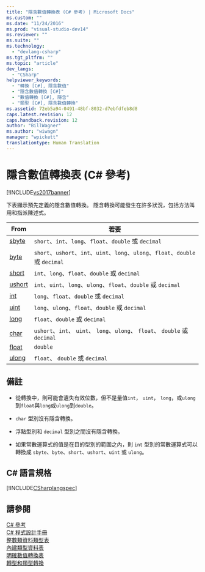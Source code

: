 ```yaml
---
title: "隱含數值轉換表 (C# 參考) | Microsoft Docs"
ms.custom: ""
ms.date: "11/24/2016"
ms.prod: "visual-studio-dev14"
ms.reviewer: ""
ms.suite: ""
ms.technology: 
  - "devlang-csharp"
ms.tgt_pltfrm: ""
ms.topic: "article"
dev_langs: 
  - "CSharp"
helpviewer_keywords: 
  - "轉換 [C#], 隱含數值"
  - "隱含數值轉換 [C#]"
  - "數值轉換 [C#], 隱含"
  - "類型 [C#], 隱含數值轉換"
ms.assetid: 72eb5a94-0491-48bf-8032-d7ebfdfeb8d8
caps.latest.revision: 12
caps.handback.revision: 12
author: "BillWagner"
ms.author: "wiwagn"
manager: "wpickett"
translationtype: Human Translation
---
```

# 隱含數值轉換表 (C# 參考)
[!INCLUDE[vs2017banner](../../../csharp/includes/vs2017banner.md)]

下表顯示預先定義的隱含數值轉換。  隱含轉換可能發生在許多狀況，包括方法叫用和指派陳述式。  
  
|From|若要|  
|----------|--------|  
|[sbyte](../../../csharp/language-reference/keywords/sbyte.md)|`short`、`int`、`long`、`float`、`double` 或 `decimal`|  
|[byte](../../../csharp/language-reference/keywords/byte.md)|`short`、`ushort`、`int`、`uint`、`long`、`ulong`、`float`、`double` 或 `decimal`|  
|[short](../../../csharp/language-reference/keywords/short.md)|`int`、`long`、`float`、`double` 或 `decimal`|  
|[ushort](../../../csharp/language-reference/keywords/ushort.md)|`int`、`uint`、`long`、`ulong`、`float`、`double` 或 `decimal`|  
|[int](../../../csharp/language-reference/keywords/int.md)|`long`、`float`、`double` 或 `decimal`|  
|[uint](../../../csharp/language-reference/keywords/uint.md)|`long`、`ulong`、`float`、`double` 或 `decimal`|  
|[long](../../../csharp/language-reference/keywords/long.md)|`float`、`double` 或 `decimal`|  
|[char](../../../csharp/language-reference/keywords/char.md)|`ushort`、`int`、 `uint`、 `long`、`ulong`、 `float`、 `double` 或 `decimal`|  
|[float](../../../csharp/language-reference/keywords/float.md)|`double`|  
|[ulong](../../../csharp/language-reference/keywords/ulong.md)|`float`、 `double` 或 `decimal`|  
  
## 備註  
  
-   從轉換中，則可能會遺失有效位數，但不是量值`int`， `uint`， `long`，或`ulong`到`float`與`long`或`ulong`到`double`。  
  
-   `char` 型別沒有隱含轉換。  
  
-   浮點型別和 `decimal` 型別之間沒有隱含轉換。  
  
-   如果常數運算式的值是在目的型別的範圍之內，則 `int` 型別的常數運算式可以轉換成 `sbyte`、`byte`、`short`、`ushort`、`uint` 或 `ulong`。  
  
## C\# 語言規格  
 [!INCLUDE[CSharplangspec](../../../csharp/language-reference/keywords/includes/csharplangspec_md.md)]  
  
## 請參閱  
 [C\# 參考](../../../csharp/language-reference/index.md)   
 [C\# 程式設計手冊](../../../csharp/programming-guide/index.md)   
 [整數類資料類型表](../../../csharp/language-reference/keywords/integral-types-table.md)   
 [內建類型資料表](../../../csharp/language-reference/keywords/built-in-types-table.md)   
 [明確數值轉換表](../../../csharp/language-reference/keywords/explicit-numeric-conversions-table.md)   
 [轉型和類型轉換](../../../csharp/programming-guide/types/casting-and-type-conversions.md)